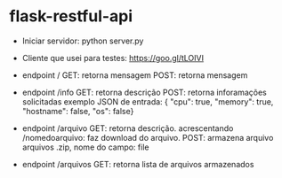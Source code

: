 # flask-restful-api

* Iniciar servidor: python server.py

* Cliente que usei para testes: https://goo.gl/tLOIVI

* endpoint /
  GET: retorna mensagem 
  POST: retorna mensagem 
  
* endpoint /info
  GET: retorna descrição
  POST: retorna inforamações solicitadas
    exemplo JSON de entrada: { "cpu": true, "memory": true, "hostname": false, "os": false}

* endpoint /arquivo
  GET: retorna descrição.
    acrescentando /nomedoarquivo: faz download do arquivo.
  POST: armazena arquivo
    arquivos .zip, nome do campo: file

* endpoint /arquivos
  GET: retorna lista de arquivos armazenados
  
